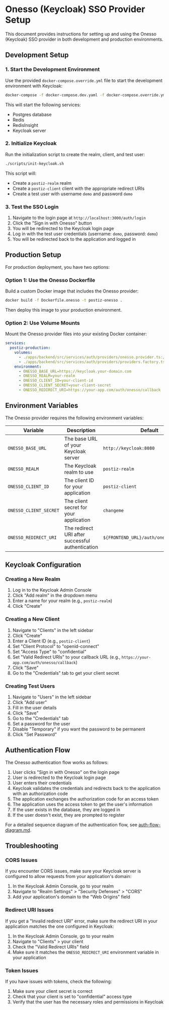 # Onesso (Keycloak) SSO Provider Setup

This document provides instructions for setting up and using the Onesso (Keycloak) SSO provider in both development and production environments.

## Development Setup

### 1. Start the Development Environment

Use the provided `docker-compose.override.yml` file to start the development environment with Keycloak:

```bash
docker-compose -f docker-compose.dev.yaml -f docker-compose.override.yml up -d
```

This will start the following services:
- Postgres database
- Redis
- RedisInsight
- Keycloak server

### 2. Initialize Keycloak

Run the initialization script to create the realm, client, and test user:

```bash
./scripts/init-keycloak.sh
```

This script will:
- Create a `postiz-realm` realm
- Create a `postiz-client` client with the appropriate redirect URIs
- Create a test user with username `demo` and password `demo`

### 3. Test the SSO Login

1. Navigate to the login page at `http://localhost:3000/auth/login`
2. Click the "Sign in with Onesso" button
3. You will be redirected to the Keycloak login page
4. Log in with the test user credentials (username: `demo`, password: `demo`)
5. You will be redirected back to the application and logged in

## Production Setup

For production deployment, you have two options:

### Option 1: Use the Onesso Dockerfile

Build a custom Docker image that includes the Onesso provider:

```bash
docker build -f Dockerfile.onesso -t postiz-onesso .
```

Then deploy this image to your production environment.

### Option 2: Use Volume Mounts

Mount the Onesso provider files into your existing Docker container:

```yaml
services:
  postiz-production:
    volumes:
      - ./apps/backend/src/services/auth/providers/onesso.provider.ts:/app/apps/backend/src/services/auth/providers/onesso.provider.ts
      - ./apps/backend/src/services/auth/providers/providers.factory.ts:/app/apps/backend/src/services/auth/providers/providers.factory.ts
    environment:
      - ONESSO_BASE_URL=https://keycloak.your-domain.com
      - ONESSO_REALM=your-realm
      - ONESSO_CLIENT_ID=your-client-id
      - ONESSO_CLIENT_SECRET=your-client-secret
      - ONESSO_REDIRECT_URI=https://your-app.com/auth/onesso/callback
```

## Environment Variables

The Onesso provider requires the following environment variables:

| Variable | Description | Default |
|----------|-------------|---------|
| `ONESSO_BASE_URL` | The base URL of your Keycloak server | `http://keycloak:8080` |
| `ONESSO_REALM` | The Keycloak realm to use | `postiz-realm` |
| `ONESSO_CLIENT_ID` | The client ID for your application | `postiz-client` |
| `ONESSO_CLIENT_SECRET` | The client secret for your application | `changeme` |
| `ONESSO_REDIRECT_URI` | The redirect URI after successful authentication | `${FRONTEND_URL}/auth/onesso/callback` |

## Keycloak Configuration

### Creating a New Realm

1. Log in to the Keycloak Admin Console
2. Click "Add realm" in the dropdown menu
3. Enter a name for your realm (e.g., `postiz-realm`)
4. Click "Create"

### Creating a New Client

1. Navigate to "Clients" in the left sidebar
2. Click "Create"
3. Enter a Client ID (e.g., `postiz-client`)
4. Set "Client Protocol" to "openid-connect"
5. Set "Access Type" to "confidential"
6. Set "Valid Redirect URIs" to your callback URL (e.g., `https://your-app.com/auth/onesso/callback`)
7. Click "Save"
8. Go to the "Credentials" tab to get your client secret

### Creating Test Users

1. Navigate to "Users" in the left sidebar
2. Click "Add user"
3. Fill in the user details
4. Click "Save"
5. Go to the "Credentials" tab
6. Set a password for the user
7. Disable "Temporary" if you want the password to be permanent
8. Click "Set Password"

## Authentication Flow

The Onesso authentication flow works as follows:

1. User clicks "Sign in with Onesso" on the login page
2. User is redirected to the Keycloak login page
3. User enters their credentials
4. Keycloak validates the credentials and redirects back to the application with an authorization code
5. The application exchanges the authorization code for an access token
6. The application uses the access token to get the user's information
7. If the user exists in the database, they are logged in
8. If the user doesn't exist, they are prompted to register

For a detailed sequence diagram of the authentication flow, see [auth-flow-diagram.md](auth-flow-diagram.md).

## Troubleshooting

### CORS Issues

If you encounter CORS issues, make sure your Keycloak server is configured to allow requests from your application's domain:

1. In the Keycloak Admin Console, go to your realm
2. Navigate to "Realm Settings" > "Security Defenses" > "CORS"
3. Add your application's domain to the "Web Origins" field

### Redirect URI Issues

If you get a "Invalid redirect URI" error, make sure the redirect URI in your application matches the one configured in Keycloak:

1. In the Keycloak Admin Console, go to your realm
2. Navigate to "Clients" > your client
3. Check the "Valid Redirect URIs" field
4. Make sure it matches the `ONESSO_REDIRECT_URI` environment variable in your application

### Token Issues

If you have issues with tokens, check the following:

1. Make sure your client secret is correct
2. Check that your client is set to "confidential" access type
3. Verify that the user has the necessary roles and permissions in Keycloak
